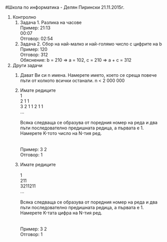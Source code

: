 #Школа по информатика - Делян Пирински 21.11.2015г.
1. Контролно
   1. Задача 1. Разлика на часове <br>
      Пример:  21:13 <br>
               00:07 <br>
      Отговор: 02:54 <br>
   2. Задача 2. Сбор на най-малко и най-голямо число с цифрите на b <br>
      Пример:  120 <br>
      Отговор: 312 <br>
      Обяснение: b = 210 => a = 102, c = 210 => a + c = 312
2. Други задачи
   1. Дават Ви си n имена. Намерете името, което се среща повече пъти от колкото всички останали. n < 2 000 000
   2. Имате редиците <br>
      1 <br>
      2 1 1 <br>
      3 2 1 1 2 1 1 <br>
      ... <br>
      <br>
      Всяка следваща се образува от поредния номер на реда и два пъти последователно предишната редица, а първата е 1.<br>
      Намерете K-тoто число на N-тия ред.<br>
      <br>
      <br>
      Пример:  3 2<br>
      Отговор:   1<br>
      
   3. Имате редиците<br>
      <br>
      1<br>
      211<br>
      3211211<br>
      ...<br>
      <br>
      Всяка следваща се образува от поредния номер на реда и два пъти последователно предишната редица, а първата е 1.<br>
      Намерете K-тaтa цифра на N-тия ред.<br>
      <br>
      <br>
      Пример:  3 2<br>
      Отговор:   1<br>
      
